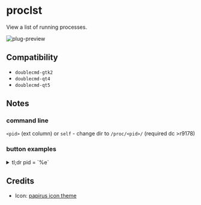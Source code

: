 proclst
========
View a list of running processes.

![plug-preview](https://i.imgur.com/V3yK9as.png)

## Compatibility
- `doublecmd-gtk2`
- `doublecmd-qt4`
- `doublecmd-qt5`

## Notes

### command line

`<pid>` (ext column) or `self` - change dir to `/proc/<pid>/` (required dc >r9178)

### button examples
<details>
  <summary>tl;dr pid = `%e`</summary>

```xml
DOUBLECMD#TOOLBAR#XMLDATA<?xml version="1.0" encoding="UTF-8"?>
<doublecmd>
  <Program>
    <ID>{C04826D3-B5AB-46C0-8D6E-1FC0494FB874}</ID>
    <Icon>cm_runterm</Icon>
    <Hint>strace</Hint>
    <Command>{!SHELL}</Command>
    <Params>sudo strace -p%e -s9999 -e write</Params>
  </Program>
</doublecmd>
```

```xml
DOUBLECMD#TOOLBAR#XMLDATA<?xml version="1.0" encoding="UTF-8"?>
<doublecmd>
  <Program>
    <ID>{AB6EA31F-078B-40E9-BBB3-BA826D9F357A}</ID>
    <Icon>cm_runterm</Icon>
    <Hint>lsof</Hint>
    <Command>{!SHELL}</Command>
    <Params>lsof -p %e</Params>
  </Program>
</doublecmd>
```

```xml
DOUBLECMD#TOOLBAR#XMLDATA<?xml version="1.0" encoding="UTF-8"?>
<doublecmd>
  <Program>
    <ID>{33DF487A-582E-43BB-ABF5-E1E145B63770}</ID>
    <Icon>cm_view</Icon>
    <Hint>show stdout</Hint>
    <Command>{!DC-VIEWER}</Command>
    <Params>/proc/%e/fd/1</Params>
  </Program>
</doublecmd>
```

```xml
DOUBLECMD#TOOLBAR#XMLDATA<?xml version="1.0" encoding="UTF-8"?>
<doublecmd>
  <Program>
    <ID>{9712C8E8-0B7F-4E5A-ACB9-2B4737518BBD}</ID>
    <Icon>cm_view</Icon>
    <Hint>show stderr</Hint>
    <Command>{!DC-VIEWER}</Command>
    <Params>/proc/%e/fd/2</Params>
  </Program>
</doublecmd>
```
</details>

## Credits
- Icon: [papirus icon theme](https://github.com/PapirusDevelopmentTeam/papirus-icon-theme)
